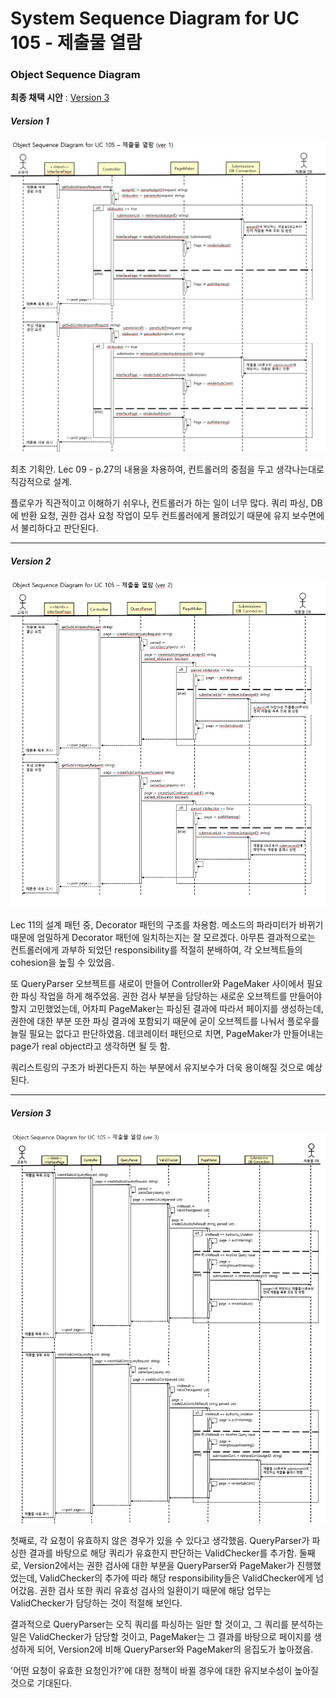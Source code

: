 # System Sequence Diagram for UC 105 - 제출물 열람

### Object Sequence Diagram

__최종 채택 시안__ : [Version 3](#version-3)</br>

##### Version 1

![ver1](img/OSD%20for%20UC105(ver1).png)



최초 기획안.  Lec 09 - p.27의 내용을 차용하여, 컨트롤러의 중점을 두고 생각나는대로 직감적으로 설계.

플로우가 직관적이고 이해하기 쉬우나, 컨트롤러가 하는 일이 너무 많다. 쿼리 파싱, DB에 반환 요청, 권한 검사 요청 작업이 모두 컨트롤러에게 몰려있기 때문에 유지 보수면에서 불리하다고 판단된다.

-------

##### Version 2

![ver2](img/OSD%20for%20UC105(ver2).png)



Lec 11의 설계 패턴 중, Decorator 패턴의 구조를 차용함. 메소드의 파라미터가 바뀌기 때문에 엄밀하게 Decorator 패턴에 일치하는지는 잘 모르겠다. 아무튼 결과적으로는 컨트롤러에게 과부하 되었던 responsibility를 적절히 분배하여, 각 오브젝트들의 cohesion을 높힐 수 있었음.

또 QueryParser 오브젝트를 새로이 만들어 Controller와 PageMaker 사이에서 필요한 파싱 작업을 하게 해주었음.
권한 검사 부분을 담당하는 새로운 오브젝트를 만들어야 할지 고민했었는데, 어차피 PageMaker는 파싱된 결과에 따라서 페이지를 생성하는데, 권한에 대한 부분 또한 파싱 결과에 포함되기 때문에 굳이 오브젝트를 나눠서 플로우를 늘릴 필요는 없다고 판단하였음. 
데코레이터 패턴으로 치면, PageMaker가 만들어내는 page가 real object라고 생각하면 될 듯 함.

쿼리스트링의 구조가 바뀐다든지 하는 부분에서 유지보수가 더욱 용이해질 것으로 예상된다.

-------

##### Version 3

![ver3](img/OSD%20for%20UC105(ver3).png)

첫째로, 각 요청이 유효하지 않은 경우가 있을 수 있다고 생각했음. QueryParser가 파싱한 결과를 바탕으로 해당 쿼리가 유효한지 판단하는 ValidChecker를 추가함.
둘째로, Version2에서는 권한 검사에 대한 부분을 QueryParser와 PageMaker가 진행했었는데, ValidChecker의 추가에 따라 해당 responsibility들은 ValidChecker에게 넘어갔음. 권한 검사 또한 쿼리 유효성 검사의 일환이기 때문에 해당 업무는 ValidChecker가 담당하는 것이 적절해 보인다.

결과적으로 QueryParser는 오직 쿼리를 파싱하는 일만 할 것이고, 그 쿼리를 분석하는 일은 ValidChecker가 담당할 것이고, PageMaker는 그 결과를 바탕으로 페이지를 생성하게 되어, Version2에 비해 QueryParser와 PageMaker의 응집도가 높아졌음.

'어떤 요청이 유효한 요청인가?'에 대한 정책이 바뀔 경우에 대한 유지보수성이 높아질 것으로 기대된다.
